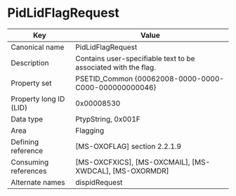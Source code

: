 # PidLidFlagRequest

| Key | Value |
|---|---|
| Canonical name | PidLidFlagRequest |
| Description | Contains user-specifiable text to be associated with the flag. |
| Property set | PSETID_Common {00062008-0000-0000-C000-000000000046} |
| Property long ID (LID) | 0x00008530 |
| Data type | PtypString, 0x001F |
| Area | Flagging |
| Defining reference | [MS-OXOFLAG] section 2.2.1.9 |
| Consuming references | [MS-OXCFXICS], [MS-OXCMAIL], [MS-XWDCAL], [MS-OXORMDR] |
| Alternate names | dispidRequest |
